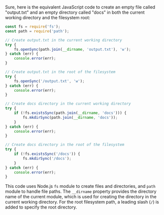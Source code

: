  Sure, here is the equivalent JavaScript code to create an empty file called "output.txt" and an empty directory called "docs" in both the current working directory and the filesystem root:

```javascript
const fs = require('fs');
const path = require('path');

// Create output.txt in the current working directory
try {
	fs.openSync(path.join(__dirname, 'output.txt'), 'w');
} catch (err) {
	console.error(err);
}

// Create output.txt in the root of the filesystem
try {
	fs.openSync('/output.txt', 'w');
} catch (err) {
	console.error(err);
}

// Create docs directory in the current working directory
try {
	if (!fs.existsSync(path.join(__dirname, 'docs'))) {
		fs.mkdirSync(path.join(__dirname, 'docs'));
	}
} catch (err) {
	console.error(err);
}

// Create docs directory in the root of the filesystem
try {
	if (!fs.existsSync('/docs')) {
		fs.mkdirSync('/docs');
	}
} catch (err) {
	console.error(err);
}
```

This code uses Node.js `fs` module to create files and directories, and `path` module to handle file paths. The `__dirname` property provides the directory name of the current module, which is used for creating the directory in the current working directory. For the root filesystem path, a leading slash (`/`) is added to specify the root directory.
